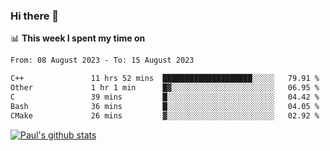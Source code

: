 ### Hi there 👋

📊 **This week I spent my time on**
<!--START_SECTION:waka-->

```txt
From: 08 August 2023 - To: 15 August 2023

C++               11 hrs 52 mins  ████████████████████░░░░░   79.91 %
Other             1 hr 1 min      █▓░░░░░░░░░░░░░░░░░░░░░░░   06.95 %
C                 39 mins         █░░░░░░░░░░░░░░░░░░░░░░░░   04.42 %
Bash              36 mins         █░░░░░░░░░░░░░░░░░░░░░░░░   04.05 %
CMake             26 mins         ▓░░░░░░░░░░░░░░░░░░░░░░░░   02.92 %
```

<!--END_SECTION:waka-->


[![Paul's github stats](https://github-readme-stats.vercel.app/api?username=mickeyouyou&theme=dracula&show_icons=true)](https://github.com/anuraghazra/github-readme-stats)
